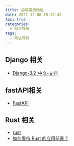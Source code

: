 ```yaml
---
title: 后端常用地址
date: 2021-12-06 15:37:42
toc: true
categories:
  - 网址导航
tags:
  - 网址导航
---
```


## Django 相关

* [Django-3.2-中文-文档](https://docs.djangoproject.com/zh-hans/3.2/)

## fastAPI相关

* [FastAPI](https://fastapi.tiangolo.com/zh/#api)

<!--more-->

## Rust 相关

* [rust](https://www.rust-lang.org/zh-CN/)
* [如何看待 Rust 的应用前景？](https://www.zhihu.com/question/30407715)
